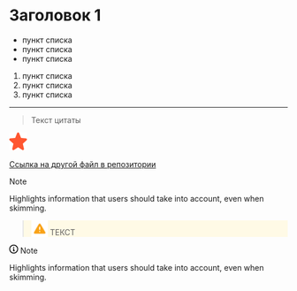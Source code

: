 # Заголовок 1

- пункт списка
- пункт списка
- пункт списка

1. пункт списка
2. пункт списка
3. пункт списка

---

>Текст цитаты

![картинка](img/red_star.png)

[Ссылка на другой файл в репозитории](index.html)

> [!NOTE]  
> Highlights information that users should take into account, even when skimming.

<blockquote style="background-color: #fffae6;font-style:normal">
 <img src="img/warning.png" style="width:30px;height:30px;border:none;vertical-align:bottom" alt=""/> ТЕКСТ
</blockquote>

<div class="markdown-alert markdown-alert-note" dir="auto">
  <p class="markdown-alert-title" dir="auto">
    <svg class="octicon octicon-info mr-2" viewBox="0 0 16 16" version="1.1" width="16" height="16" aria-hidden="true">
      <path d="M0 8a8 8 0 1 1 16 0A8 8 0 0 1 0 8Zm8-6.5a6.5 6.5 0 1 0 0 13 6.5 6.5 0 0 0 0-13ZM6.5 7.75A.75.75 0 0 1 7.25 7h1a.75.75 0 0 1 .75.75v2.75h.25a.75.75 0 0 1 0 1.5h-2a.75.75 0 0 1 0-1.5h.25v-2h-.25a.75.75 0 0 1-.75-.75ZM8 6a1 1 0 1 1 0-2 1 1 0 0 1 0 2Z"></path>
    </svg>
    Note
  </p>
  <p dir="auto">Highlights information that users should take into account, even when skimming.</p>
</div>